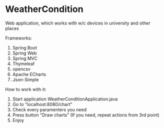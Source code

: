 # WeatherCondition
Web application, which works with w/c devices in university and other places

Frameworks:
  1. Spring Boot
  2. Spring Web
  3. Spring MVC
  4. Thymeleaf
  5. opencsv
  6. Apache ECharts
  7. Json-Simple

How to work with it:
  1. Start application WeatherConditionApplication.java
  2. Go to "localhost:8080/chart"
  3. Check every paramenters you need
  4. Press button "Draw charts"
  (If you need, repeat actions from 3rd point)
  5. Enjoy
